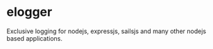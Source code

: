 elogger
=======

Exclusive logging for nodejs, expressjs, sailsjs and many other nodejs based applications.
